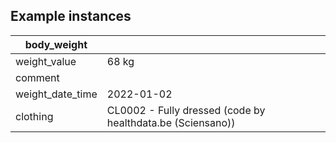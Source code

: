 ## Example instances

| body_weight      |                   |
|------------------|-------------------|
| weight_value     | 68 kg             |
| comment          |                   |
| weight_date_time | 2022-01-02        |
| clothing         | CL0002 - Fully dressed (code by healthdata.be (Sciensano)) |


